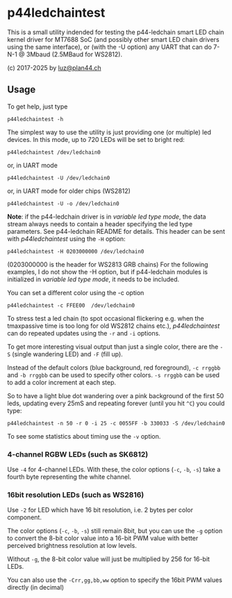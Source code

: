 p44ledchaintest
===============

This is a small utility indended for testing the p44-ledchain smart LED chain kernel driver for MT7688 SoC (and possibly other smart LED chain drivers using the same interface), or (with the -U option) any UART that
can do 7-N-1 @ 3Mbaud (2.5MBaud for WS2812).

(c) 2017-2025 by luz@plan44.ch

## Usage

To get help, just type

    p44ledchaintest -h

The simplest way to use the utility is just providing one (or multiple) led devices. In this mode, up to 720 LEDs will be set to bright red:

    p44ledchaintest /dev/ledchain0

or, in UART mode

    p44ledchaintest -U /dev/ledchain0

or, in UART mode for older chips (WS2812)

    p44ledchaintest -U -o /dev/ledchain0


**Note**: if the p44-ledchain driver is in *variable led type mode*, the data stream always needs to contain a header specifying the led type parameters. See p44-ledchain README for details. This header can be sent with *p44ledchaintest* using the `-H` option:

    p44ledchaintest -H 0203000000 /dev/ledchain0

(0203000000 is the header for WS2813 GRB chains)
For the following examples, I do not show the -H option, but if p44-ledchain modules is initialized in *variable led type mode*, it needs to be included.

You can set a different color using the -c option

    p44ledchaintest -c FFEE00  /dev/ledchain0

To stress test a led chain (to spot occasional flickering e.g. when the tmaxpassive time is too long for old WS2812 chains etc.), *p44ledchaintest* can do repeated updates using the `-r` and `-i` options.

To get more interesting visual output than just a single color, there are the `-S` (single wandering LED) and `-F` (fill up).

Instead of the default colors (blue background, red foreground), `-c rrggbb` and `-b rrggbb` can be used to specify other colors. `-s rrggbb` can be used to add a color increment at each step.

So to have a light blue dot wandering over a pink background of the first 50 leds, updating every 25mS and repeating forever (until you hit `^C`) you could type:

    p44ledchaintest -n 50 -r 0 -i 25 -c 0055FF -b 330033 -S /dev/ledchain0

To see some statistics about timing use the `-v` option.

### 4-channel RGBW LEDs (such as SK6812)

Use `-4` for 4-channel LEDs. With these, the color options (`-c`, `-b`, `-s`) take a fourth byte representing the white channel.

### 16bit resolution LEDs (such as WS2816)

Use `-2` for LED which have 16 bit resolution, i.e. 2 bytes per color component.

The color options (`-c`, `-b`, `-s`) still remain 8bit, but you can use the `-g` option to convert the 8-bit color value into a 16-bit PWM value with better perceived brightness resolution at low levels.

Without `-g`, the 8-bit color value will just be multiplied by 256 for 16-bit LEDs.

You can also use the `-Crr,gg,bb,ww` option to specify the 16bit PWM values directly (in decimal)

